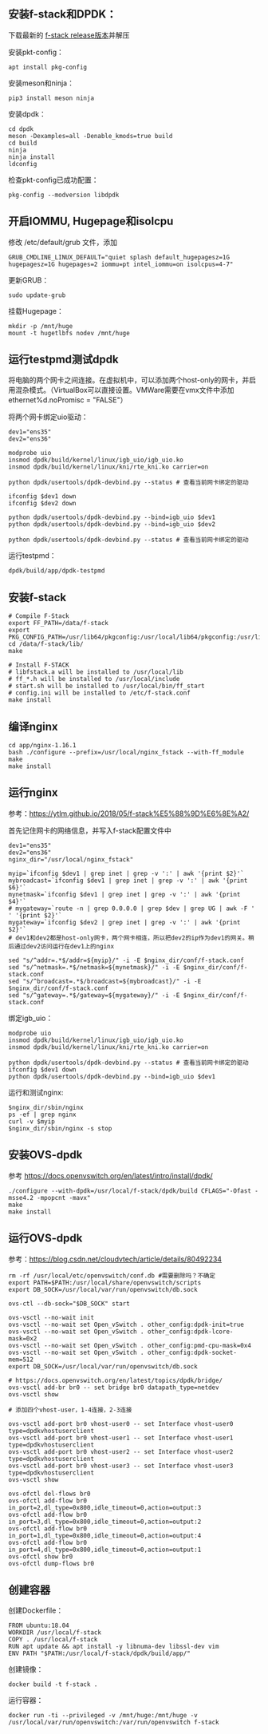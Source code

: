 ## 安装f-stack和DPDK：

下载最新的 [f-stack release版本](https://github.com/F-Stack/f-stack/releases)并解压

安装pkt-config：
```
apt install pkg-config
```

安装meson和ninja：
```
pip3 install meson ninja
```
安装dpdk：
```
cd dpdk
meson -Dexamples=all -Denable_kmods=true build
cd build
ninja
ninja install
ldconfig
```

检查pkt-config已成功配置：
```
pkg-config --modversion libdpdk
```

## 开启IOMMU, Hugepage和isolcpu

修改 /etc/default/grub 文件，添加

```
GRUB_CMDLINE_LINUX_DEFAULT="quiet splash default_hugepagesz=1G hugepagesz=1G hugepages=2 iommu=pt intel_iommu=on isolcpus=4-7"
```
更新GRUB：
```
sudo update-grub
```

挂载Hugepage：
```
mkdir -p /mnt/huge
mount -t hugetlbfs nodev /mnt/huge
```

## 运行testpmd测试dpdk

将电脑的两个网卡之间连接。在虚拟机中，可以添加两个host-only的网卡，并启用混杂模式。（VirtualBox可以直接设置。VMWare需要在vmx文件中添加ethernet%d.noPromisc = "FALSE"）

将两个网卡绑定uio驱动：
```
dev1="ens35"
dev2="ens36"

modprobe uio
insmod dpdk/build/kernel/linux/igb_uio/igb_uio.ko
insmod dpdk/build/kernel/linux/kni/rte_kni.ko carrier=on

python dpdk/usertools/dpdk-devbind.py --status # 查看当前网卡绑定的驱动

ifconfig $dev1 down
ifconfig $dev2 down

python dpdk/usertools/dpdk-devbind.py --bind=igb_uio $dev1
python dpdk/usertools/dpdk-devbind.py --bind=igb_uio $dev2

python dpdk/usertools/dpdk-devbind.py --status # 查看当前网卡绑定的驱动
```

运行testpmd：
```
dpdk/build/app/dpdk-testpmd
```

## 安装f-stack

```
# Compile F-Stack
export FF_PATH=/data/f-stack
export PKG_CONFIG_PATH=/usr/lib64/pkgconfig:/usr/local/lib64/pkgconfig:/usr/lib/pkgconfig
cd /data/f-stack/lib/
make

# Install F-STACK
# libfstack.a will be installed to /usr/local/lib
# ff_*.h will be installed to /usr/local/include
# start.sh will be installed to /usr/local/bin/ff_start
# config.ini will be installed to /etc/f-stack.conf
make install
```

## 编译nginx
```
cd app/nginx-1.16.1
bash ./configure --prefix=/usr/local/nginx_fstack --with-ff_module
make
make install
```
## 运行nginx

参考：https://ytlm.github.io/2018/05/f-stack%E5%88%9D%E6%8E%A2/

首先记住网卡的网络信息，并写入f-stack配置文件中
```
dev1="ens35"
dev2="ens36"
nginx_dir="/usr/local/nginx_fstack"

myip=`ifconfig $dev1 | grep inet | grep -v ':' | awk '{print $2}'`
mybroadcast=`ifconfig $dev1 | grep inet | grep -v ':' | awk '{print $6}'`
mynetmask=`ifconfig $dev1 | grep inet | grep -v ':' | awk '{print $4}'`
# mygateway=`route -n | grep 0.0.0.0 | grep $dev | grep UG | awk -F ' ' '{print $2}'`
mygateway=`ifconfig $dev2 | grep inet | grep -v ':' | awk '{print $2}'`
# dev1和dev2都是host-only网卡，两个网卡相连，所以把dev2的ip作为dev1的网关。稍后通过dev2访问运行在dev1上的nginx

sed "s/^addr=.*$/addr=${myip}/" -i -E $nginx_dir/conf/f-stack.conf
sed "s/^netmask=.*$/netmask=${mynetmask}/" -i -E $nginx_dir/conf/f-stack.conf
sed "s/^broadcast=.*$/broadcast=${mybroadcast}/" -i -E $nginx_dir/conf/f-stack.conf
sed "s/^gateway=.*$/gateway=${mygateway}/" -i -E $nginx_dir/conf/f-stack.conf
```
绑定igb_uio：
```
modprobe uio
insmod dpdk/build/kernel/linux/igb_uio/igb_uio.ko
insmod dpdk/build/kernel/linux/kni/rte_kni.ko carrier=on

python dpdk/usertools/dpdk-devbind.py --status # 查看当前网卡绑定的驱动
ifconfig $dev1 down
python dpdk/usertools/dpdk-devbind.py --bind=igb_uio $dev1

```
运行和测试nginx:
```
$nginx_dir/sbin/nginx
ps -ef | grep nginx
curl -v $myip
$nginx_dir/sbin/nginx -s stop
```


## 安装OVS-dpdk
参考 https://docs.openvswitch.org/en/latest/intro/install/dpdk/
```
./configure --with-dpdk=/usr/local/f-stack/dpdk/build CFLAGS="-Ofast -msse4.2 -mpopcnt -mavx"
make
make install
```

## 运行OVS-dpdk
参考：https://blog.csdn.net/cloudvtech/article/details/80492234
```
rm -rf /usr/local/etc/openvswitch/conf.db #需要删除吗？不确定
export PATH=$PATH:/usr/local/share/openvswitch/scripts
export DB_SOCK=/usr/local/var/run/openvswitch/db.sock

ovs-ctl --db-sock="$DB_SOCK" start

ovs-vsctl --no-wait init
ovs-vsctl --no-wait set Open_vSwitch . other_config:dpdk-init=true
ovs-vsctl --no-wait set Open_vSwitch . other_config:dpdk-lcore-mask=0x2
ovs-vsctl --no-wait set Open_vSwitch . other_config:pmd-cpu-mask=0x4
ovs-vsctl --no-wait set Open_vSwitch . other_config:dpdk-socket-mem=512
export DB_SOCK=/usr/local/var/run/openvswitch/db.sock

# https://docs.openvswitch.org/en/latest/topics/dpdk/bridge/
ovs-vsctl add-br br0 -- set bridge br0 datapath_type=netdev
ovs-vsctl show

# 添加四个vhost-user，1-4连接，2-3连接

ovs-vsctl add-port br0 vhost-user0 -- set Interface vhost-user0 type=dpdkvhostuserclient
ovs-vsctl add-port br0 vhost-user1 -- set Interface vhost-user1 type=dpdkvhostuserclient
ovs-vsctl add-port br0 vhost-user2 -- set Interface vhost-user2 type=dpdkvhostuserclient
ovs-vsctl add-port br0 vhost-user3 -- set Interface vhost-user3 type=dpdkvhostuserclient
ovs-vsctl show

ovs-ofctl del-flows br0
ovs-ofctl add-flow br0 in_port=2,dl_type=0x800,idle_timeout=0,action=output:3
ovs-ofctl add-flow br0 in_port=3,dl_type=0x800,idle_timeout=0,action=output:2
ovs-ofctl add-flow br0 in_port=1,dl_type=0x800,idle_timeout=0,action=output:4
ovs-ofctl add-flow br0 in_port=4,dl_type=0x800,idle_timeout=0,action=output:1
ovs-ofctl show br0
ovs-ofctl dump-flows br0

```

## 创建容器
创建Dockerfile：
```
FROM ubuntu:18.04
WORKDIR /usr/local/f-stack
COPY . /usr/local/f-stack
RUN apt update && apt install -y libnuma-dev libssl-dev vim
ENV PATH "$PATH:/usr/local/f-stack/dpdk/build/app/"
```

创建镜像：
```
docker build -t f-stack .
```

运行容器：
```
docker run -ti --privileged -v /mnt/huge:/mnt/huge -v /usr/local/var/run/openvswitch:/var/run/openvswitch f-stack
```

